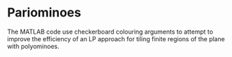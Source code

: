 # Pariominoes
The MATLAB code use checkerboard colouring arguments to attempt to improve the efficiency of an LP approach for tiling finite regions of the plane with polyominoes.  
